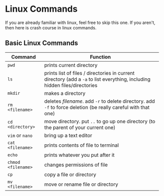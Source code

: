 # Linux Commands

If you are already familiar with linux, feel free to skip this one. If you aren't, then here is crash course in linux commands.

## Basic Linux Commands

| Command | Function |
| --- | --- |
| `pwd` | prints current directory |
| `ls` | prints list of files / directories in current directory (add a `-a` to list everything, including hidden files/directories |
| `mkdir` | makes a directory |
| `rm <filename>` | deletes *filename*. add `-r` to delete directory. add `-f` to force deletion (be really careful with that one) |
| `cd <directory>` | move directory. put `..` to go up one directory (to the parent of your current one) |
| `vim` or `nano` | bring up a text editor |
| `cat <filename>` | prints contents of file to terminal |
| `echo` | prints whatever you put after it |
| `chmod <filename>` | changes permissions of file |
| `cp` | copy a file or directory|
| `mv <filename>` | move or rename file or directory |

